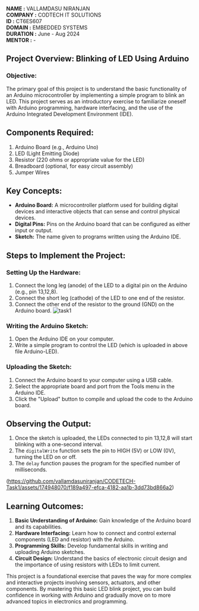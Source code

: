**NAME     :** VALLAMDASU NIRANJAN  
**COMPANY  :** CODTECH IT SOLUTIONS  
**ID       :** CT6ES607  
**DOMAIN   :** EMBEDDED SYSTEMS  
**DURATION :** June - Aug 2024  
**MENTOR   :** -  

## Project Overview: Blinking of LED Using Arduino

### Objective:
The primary goal of this project is to understand the basic functionality of an Arduino microcontroller by implementing a simple program to blink an LED. This project serves as an introductory exercise to familiarize oneself with Arduino programming, hardware interfacing, and the use of the Arduino Integrated Development Environment (IDE).

## Components Required:
1. Arduino Board (e.g., Arduino Uno) 
2. LED (Light Emitting Diode)
3. Resistor (220 ohms or appropriate value for the LED)
4. Breadboard (optional, for easy circuit assembly)
5. Jumper Wires
   
## Key Concepts:
- **Arduino Board:** A microcontroller platform used for building digital devices and interactive objects that can sense and control physical devices.
- **Digital Pins:** Pins on the Arduino board that can be configured as either input or output.
- **Sketch:** The name given to programs written using the Arduino IDE.

## Steps to Implement the Project:

### Setting Up the Hardware:
1. Connect the long leg (anode) of the LED to a digital pin on the Arduino (e.g., pin 13,12,8).
2. Connect the short leg (cathode) of the LED to one end of the resistor.
3. Connect the other end of the resistor to the ground (GND) on the Arduino board.
![task1](https://github.com/vallamdasuniranjan/CODETECH-Task1/assets/174948070/becb980a-cc31-4e7f-b112-1a6d66cfa783)

### Writing the Arduino Sketch:
1. Open the Arduino IDE on your computer.
2. Write a simple program to control the LED (which is uploaded in above file Arduino-LED).

### Uploading the Sketch:
1. Connect the Arduino board to your computer using a USB cable.
2. Select the appropriate board and port from the Tools menu in the Arduino IDE.
3. Click the "Upload" button to compile and upload the code to the Arduino board.

## Observing the Output:
1. Once the sketch is uploaded, the LEDs connected to pin 13,12,8 will start blinking with a one-second interval.
2. The `digitalWrite` function sets the pin to HIGH (5V) or LOW (0V), turning the LED on or off.
3. The `delay` function pauses the program for the specified number of milliseconds.

(https://github.com/vallamdasuniranjan/CODETECH-Task1/assets/174948070/f189a497-efca-4182-aa1b-3dd73bd866a2)

## Learning Outcomes:
1. **Basic Understanding of Arduino:** Gain knowledge of the Arduino board and its capabilities.
2. **Hardware Interfacing:** Learn how to connect and control external components (LED and resistor) with the Arduino.
3. **Programming Skills:** Develop fundamental skills in writing and uploading Arduino sketches.
4. **Circuit Design:** Understand the basics of electronic circuit design and the importance of using resistors with LEDs to limit current.

This project is a foundational exercise that paves the way for more complex and interactive projects involving sensors, actuators, and other components. By mastering this basic LED blink project, you can build confidence in working with Arduino and gradually move on to more advanced topics in electronics and programming.
